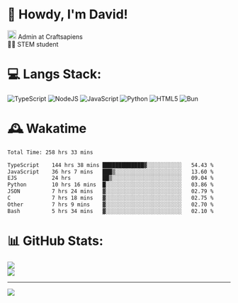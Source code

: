 # 👋 Howdy, I'm David!
<img src="https://cdn.discordapp.com/role-icons/959259258829021255/243d02ee3fbd0821de14bf13a0cde87b.webp?size=2048" height=20> Admin at Craftsapiens<br>👨‍🔬 STEM student

# 💻 Langs Stack:
![TypeScript](https://img.shields.io/badge/typescript-%23007ACC.svg?style=for-the-badge&logo=typescript&logoColor=white) ![NodeJS](https://img.shields.io/badge/node.js-6DA55F?style=for-the-badge&logo=node.js&logoColor=white) ![JavaScript](https://img.shields.io/badge/javascript-%23323330.svg?style=for-the-badge&logo=javascript&logoColor=%23F7DF1E) ![Python](https://img.shields.io/badge/python-3670A0?style=for-the-badge&logo=python&logoColor=ffdd54)  ![HTML5](https://img.shields.io/badge/html5-%23E34F26.svg?style=for-the-badge&logo=html5&logoColor=white) ![Bun](https://img.shields.io/badge/Bun-%23000000.svg?style=for-the-badge&logo=bun&logoColor=white) 

# 🕰️ Wakatime 
<!--START_SECTION:waka-->

```txt
Total Time: 258 hrs 33 mins

TypeScript    144 hrs 38 mins █████████████▓░░░░░░░░░░░   54.43 %
JavaScript    36 hrs 7 mins   ███▒░░░░░░░░░░░░░░░░░░░░░   13.60 %
EJS           24 hrs          ██▒░░░░░░░░░░░░░░░░░░░░░░   09.04 %
Python        10 hrs 16 mins  █░░░░░░░░░░░░░░░░░░░░░░░░   03.86 %
JSON          7 hrs 24 mins   ▓░░░░░░░░░░░░░░░░░░░░░░░░   02.79 %
C             7 hrs 18 mins   ▓░░░░░░░░░░░░░░░░░░░░░░░░   02.75 %
Other         7 hrs 9 mins    ▓░░░░░░░░░░░░░░░░░░░░░░░░   02.70 %
Bash          5 hrs 34 mins   ▓░░░░░░░░░░░░░░░░░░░░░░░░   02.10 %
```

<!--END_SECTION:waka-->

# 📊 GitHub Stats:

![](https://github-readme-stats.vercel.app/api?username=davidcanas&theme=dark&hide_border=false&count_private=true)<br/>
![](https://github-readme-stats.vercel.app/api/top-langs/?username=davidcanas&theme=dark&hide_border=false&include_all_commits=true&count_private=true&layout=compact)

---
[![](https://visitcount.itsvg.in/api?id=davidcanas&icon=0&color=0)](https://visitcount.itsvg.in)

